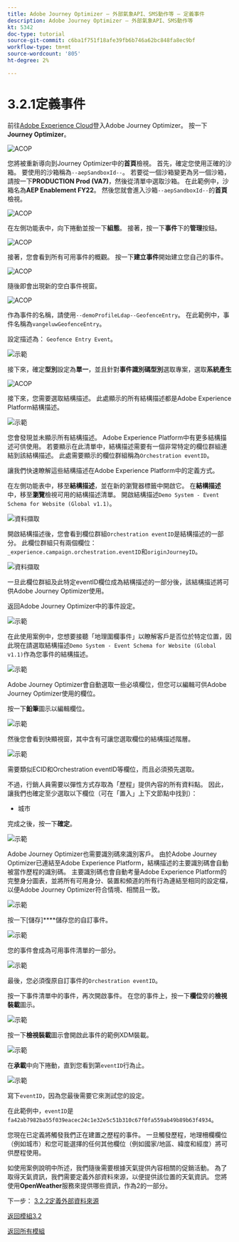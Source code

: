 ```yaml
---
title: Adobe Journey Optimizer — 外部氣象API、SMS動作等 — 定義事件
description: Adobe Journey Optimizer — 外部氣象API、SMS動作等
kt: 5342
doc-type: tutorial
source-git-commit: c6ba1f751f18afe39fb6b746a62bc848fa8ec9bf
workflow-type: tm+mt
source-wordcount: '805'
ht-degree: 2%

---
```


# 3.2.1定義事件

前往[Adobe Experience Cloud](https://experience.adobe.com)登入Adobe Journey Optimizer。 按一下&#x200B;**Journey Optimizer**。

![ACOP](./../../../modules/ajo-b2c/module3.1/images/acophome.png)

您將被重新導向到Journey Optimizer中的&#x200B;**首頁**&#x200B;檢視。 首先，確定您使用正確的沙箱。 要使用的沙箱稱為`--aepSandboxId--`。 若要從一個沙箱變更為另一個沙箱，請按一下&#x200B;**PRODUCTION Prod (VA7)**，然後從清單中選取沙箱。 在此範例中，沙箱名為&#x200B;**AEP Enablement FY22**。 然後您就會進入沙箱`--aepSandboxId--`的&#x200B;**首頁**&#x200B;檢視。

![ACOP](./../../../modules/ajo-b2c/module3.1/images/acoptriglp.png)

在左側功能表中，向下捲動並按一下&#x200B;**組態**。 接著，按一下&#x200B;**事件**&#x200B;下的&#x200B;**管理**&#x200B;按鈕。

![ACOP](./images/acopmenu.png)

接著，您會看到所有可用事件的概觀。 按一下&#x200B;**建立事件**&#x200B;開始建立您自己的事件。

![ACOP](./images/emptyevent.png)

隨後即會出現新的空白事件視窗。

![ACOP](./images/emptyevent1.png)

作為事件的名稱，請使用`--demoProfileLdap--GeofenceEntry`。 在此範例中，事件名稱為`vangeluwGeofenceEntry`。

設定描述為： `Geofence Entry Event`。

![示範](./images/evname.png)

接下來，確定&#x200B;**型別**&#x200B;設定為&#x200B;**單一**，並且針對&#x200B;**事件識別碼型別**&#x200B;選取專案，選取&#x200B;**系統產生**

![ACOP](./images/eventidtype.png)

接下來，您需要選取結構描述。 此處顯示的所有結構描述都是Adobe Experience Platform結構描述。

![示範](./images/evschema.png)

您會發現並未顯示所有結構描述。 Adobe Experience Platform中有更多結構描述可供使用。
若要顯示在此清單中，結構描述需要有一個非常特定的欄位群組連結到該結構描述。 此處需要顯示的欄位群組稱為`Orchestration eventID`。

讓我們快速瞭解這些結構描述在Adobe Experience Platform中的定義方式。

在左側功能表中，移至&#x200B;**結構描述**，並在新的瀏覽器標籤中開啟它。 在&#x200B;**結構描述**&#x200B;中，移至&#x200B;**瀏覽**檢視可用的結構描述清單。
開啟結構描述`Demo System - Event Schema for Website (Global v1.1)`。

![資料擷取](./images/schemas.png)

開啟結構描述後，您會看到欄位群組`Orchestration eventID`是結構描述的一部分。
此欄位群組只有兩個欄位： `_experience.campaign.orchestration.eventID`和`originJourneyID`。

![資料擷取](./images/schemageo.png)

一旦此欄位群組及此特定eventID欄位成為結構描述的一部分後，該結構描述將可供Adobe Journey Optimizer使用。

返回Adobe Journey Optimizer中的事件設定。

![示範](./images/evschema.png)

在此使用案例中，您想要接聽「地理圍欄事件」以瞭解客戶是否位於特定位置，因此現在請選取結構描述`Demo System - Event Schema for Website (Global v1.1)`作為您事件的結構描述。

![示範](./images/evschema1.png)

Adobe Journey Optimizer會自動選取一些必填欄位，但您可以編輯可供Adobe Journey Optimizer使用的欄位。

按一下&#x200B;**鉛筆**&#x200B;圖示以編輯欄位。

![示範](./images/editfields.png)

然後您會看到快顯視窗，其中含有可讓您選取欄位的結構描述階層。

![示範](./images/popup.png)

需要類似ECID和Orchestration eventID等欄位，而且必須預先選取。

不過，行銷人員需要以彈性方式存取為「歷程」提供內容的所有資料點。 因此，讓我們也確定至少選取以下欄位（可在「置入」上下文節點中找到）：

- 城市

完成之後，按一下&#x200B;**確定**。

![示範](./images/popupok.png)

Adobe Journey Optimizer也需要識別碼來識別客戶。 由於Adobe Journey Optimizer已連結至Adobe Experience Platform，結構描述的主要識別碼會自動被當作歷程的識別碼。
主要識別碼也會自動考量Adobe Experience Platform的完整身分圖表，並將所有可用身分、裝置和頻道的所有行為連結至相同的設定檔，以便Adobe Journey Optimizer符合情境、相關且一致。

![示範](./images/eventidentifier.png)

按一下[儲存]****&#x200B;儲存您的自訂事件。

![示範](./images/save.png)

您的事件會成為可用事件清單的一部分。

![示範](./images/eventlist.png)

最後，您必須復原自訂事件的`Orchestration eventID`。

按一下事件清單中的事件，再次開啟事件。
在您的事件上，按一下**欄位**&#x200B;旁的&#x200B;**檢視裝載**&#x200B;圖示。

![示範](./images/eventlist1.png)

按一下&#x200B;**檢視裝載**&#x200B;圖示會開啟此事件的範例XDM裝載。

![示範](./images/fieldseyepayload.png)

在&#x200B;**承載**&#x200B;中向下捲動，直到您看到第`eventID`行為止。

![示範](./images/fieldseyepayloadev.png)

寫下`eventID`，因為您最後需要它來測試您的設定。

在此範例中，`eventID`是`fa42ab7982ba55f039eacec24c1e32e5c51b310c67f0fa559ab49b89b63f4934`。

您現在已定義將觸發我們正在建置之歷程的事件。 一旦觸發歷程，地理柵欄欄位（例如城市）和您可能選擇的任何其他欄位（例如國家/地區、緯度和經度）將可供歷程使用。

如使用案例說明中所述，我們隨後需要根據天氣提供內容相關的促銷活動。 為了取得天氣資訊，我們需要定義外部資料來源，以便提供該位置的天氣資訊。 您將使用&#x200B;**OpenWeather**&#x200B;服務來提供哪些資訊，作為2的一部分。

下一步： [3.2.2定義外部資料來源](./ex2.md)

[返回模組3.2](journey-orchestration-external-weather-api-sms.md)

[返回所有模組](../../../overview.md)
